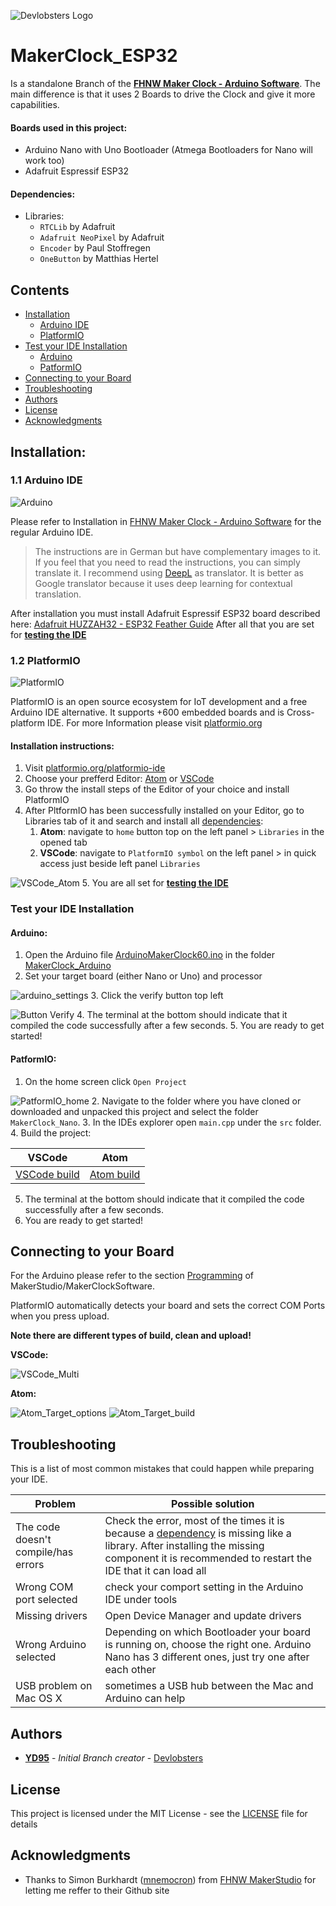 ![Devlobsters Logo](images/Logo_Devlobster_long_Compressed.png)

# MakerClock_ESP32
Is a standalone Branch of the **[FHNW Maker Clock - Arduino Software](https://github.com/FHNW-MakerStudio/MakerClockSoftware)**.
The main difference is that it uses 2 Boards to drive the Clock and give it more capabilities.

#### Boards used in this project:
* Arduino Nano with Uno Bootloader (Atmega Bootloaders for Nano will work too)
* Adafruit Espressif ESP32

#### Dependencies:
- Libraries:
  - `RTCLib` by Adafruit
  - `Adafruit NeoPixel` by Adafruit
  - `Encoder` by Paul Stoffregen
  - `OneButton` by Matthias Hertel

## Contents
- [Installation](#installation)
  - [Arduino IDE](#11-arduino-ide)
  - [PlatformIO](#12-platformio)
- [Test your IDE Installation](#test-your-ide-installation)
  - [Arduino](#arduino)
  - [PatformIO](#platformio)
- [Connecting to your Board](#connecting-to-your-board)
- [Troubleshooting](#troubleshooting)
- [Authors](#authors)
- [License](#license)
- [Acknowledgments](#acknowledgments)

## Installation:
### 1.1 Arduino IDE
![Arduino](images/ArduinoCommunityLogo.png)

Please refer to Installation in [FHNW Maker Clock - Arduino Software](https://github.com/FHNW-MakerStudio/MakerClockSoftware#installation) for the regular Arduino IDE.
> The instructions are in German but have complementary images to it.
> If you feel that you need to read the instructions, you can simply translate it.
> I recommend using [DeepL](https://www.deepl.com/en/translator) as translator.
> It is better as Google translator because it uses deep learning for contextual translation.

After installation you must install Adafruit Espressif ESP32 board described here: [Adafruit HUZZAH32 - ESP32 Feather Guide](https://learn.adafruit.com/adafruit-huzzah32-esp32-feather/using-with-arduino-ide)
After all that you are set for **[testing the IDE](#test-your-ide-installation)**
### 1.2 PlatformIO
![PlatformIO](images/PlatformIO.png)

PlatformIO is an open source ecosystem for IoT development and a free Arduino IDE alternative. It supports +600 embedded boards and is Cross-platform IDE.
For more Information please visit [platformio.org](https://platformio.org)

#### Installation instructions:
1. Visit [platformio.org/platformio-ide](https://platformio.org/platformio-ide)
2. Choose your prefferd Editor: [Atom](https://platformio.org/install/ide?install=atom) or [VSCode](https://platformio.org/install/ide?install=vscode)
3. Go throw the install steps of the Editor of your choice and install PlatformIO
4. After PltformIO has been successfully installed on your Editor, go to Libraries tab of it and search and install all [dependencies](#dependencies):
	1. **Atom**: navigate to `home` button top on the left panel > `Libraries` in the opened tab
	2. **VSCode**: navigate to `PlatformIO symbol` on the left panel > in quick access just beside left panel `Libraries`

![VSCode_Atom](images/VSCode_Atom_Lib.png)
5. You are all set for **[testing the IDE](#test-your-ide-installation)**

### Test your IDE Installation
#### Arduino:
1. Open the Arduino file [ArduinoMakerClock60.ino](MakerClock_Arduino/ArduinoMakerClock60.ino) in the folder [MakerClock_Arduino](MakerClock_Arduino/)
2. Set your target board (either Nano or Uno) and processor

![arduino_settings](images/arduino_settings.png)
3. Click the verify button top left 

![Button Verify](images/arduino_verify.png)
4. The terminal at the bottom should indicate that it compiled the code successfully after a few seconds.
5. You are ready to get started!
#### PatformIO:
1. On the home screen click `Open Project`

![PatformIO_home](images/PatformIO_home)
2. Navigate to the folder where you have cloned or downloaded and unpacked this project and select the folder `MakerClock_Nano`.
3. In the IDEs explorer open `main.cpp` under the `src` folder.
4. Build the project:

VSCode | Atom
------ | -------
[VSCode build](images/VSCode_build.png) | [Atom build](images/Atom_build.png)
5. The terminal at the bottom should indicate that it compiled the code successfully after a few seconds.
6. You are ready to get started!

## Connecting to your Board
For the Arduino please refer to the section [Programming](https://github.com/FHNW-MakerStudio/MakerClockSoftware#3-programmierung) of MakerStudio/MakerClockSoftware.

PlatformIO automatically detects your board and sets the correct COM Ports when you press upload.

**Note there are different types of build, clean and upload!**

**VSCode:**

![VSCode_Multi](images/VSCode_Multi.png)

**Atom:**

![Atom_Target_options](images/Atom_Target_options.png)
![Atom_Target_build](images/Atom_Target_build.png)

## Troubleshooting
This is a list of most common mistakes that could happen while preparing your IDE.

Problem | Possible solution
------- | -----------------
The code doesn't compile/has errors | Check the error, most of the times it is because a [dependency](#dependencies) is missing like a library. After installing the missing component it is recommended to restart the IDE that it can load all
Wrong COM port selected | check your comport setting in the Arduino IDE under tools
Missing drivers | Open Device Manager and update drivers
Wrong Arduino selected | Depending on which Bootloader your board is running on, choose the right one. Arduino Nano has 3 different ones, just try one after each other
USB problem on Mac OS X | sometimes a USB hub between the Mac and Arduino can help

## Authors
* **[YD95](https://github.com/YD95)** - _Initial Branch creator_ - [Devlobsters](https://github.com/devlobsters)

## License
This project is licensed under the MIT License - see the [LICENSE](LICENSE) file for details

## Acknowledgments
* Thanks to Simon Burkhardt ([mnemocron](https://github.com/mnemocron)) from [FHNW MakerStudio](https://github.com/fhnw-makerstudio) for letting me reffer to their Github site
